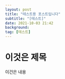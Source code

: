 ```yaml
---
layout: post
title: "테스트용 포스트입니다"
subtitle: "[테스트]"
date: 2021-10-03 21:42
background: 
tag: [테스트]
---
```


# 이것은 제목

이건은 내용
